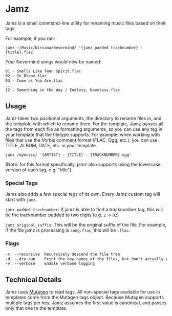 # Jamz

Jamz is a small command-line utility for renaming music files based on their tags.

For example, if you ran:

`jamz ~/Music/Nirvana/Nevermind/ '{jamz_padded_tracknumber} - {title}.flac'`

Your Nevermind songs would now be named:

```txt
01 - Smells Like Teen Spirit.flac
02 - In Bloom.flac
03 - Come as You Are.flac
...
12 - Something in the Way / Endless, Nameless.flac
```

## Usage

Jamz takes two positional arguments, the directory to rename files in, and the template with which to rename them.
For the template, Jamz passes all the tags from each file as formatting arguments, so you can use any tag in your template that the filetype supports.
For example, when working with files that use the Vorbis comment format (FLAC, Ogg, etc.), you can use TITLE, ALBUM, DATE, etc. in your template.

`jamz /mymusic/ '{ARTIST} - {TITLE} - {TRACKNUMBER}.ogg'`

(Note: for this format specifically, jamz also supports using the lowercase version of each tag, e.g. "title")

### Special Tags

Jamz also adds a few special tags of its own. Every Jamz custom tag will start with `jamz`.

`jamz_padded_tracknumber`: If jamz is able to find a tracknumber tag, this will be the tracknumber padded to two digits (e.g. `2` -> `02`)

`jamz_original_suffix`: This will be the original suffix of the file. For example, if the file jamz is processing is `song.flac`, this will be `.flac`.

### Flags

```txt
-r, --recursive  Recursively descend the file tree
-d, --dry-run    Print the new names of the files, but don't actually rename them
-v, --verbose    Enable verbose logging
```

## Technical Details

Jamz uses [Mutagen](https://mutagen.readthedocs.io/en/latest/) to read tags.
All non-special tags available for use in templates come from the Mutagen tags object.
Because Mutagen supports multiple tags per key, Jamz assumes the first value is canonical, and passes only that one to the template.
